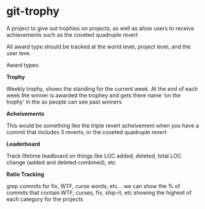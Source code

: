 git-trophy
===========

A project to give out trophies on projects, as well as allow users to receive achievements such as the coveted quadruple revert

All award type should be tracked at the world level, project level, and the user leve.

Award types:

__Trophy__

Weekly trophy, shows the standing for the current week. At the end of each week the winner is awarded the trophey and gets there name 'on the trophy' in the so people can see past winners

__Acheivements__

This would be something like the triple revert acheivement when you have a commit that includes 3 reverts, or the coveted quadruple revert

__Leaderboard__

Track lifetime leadboard on things like LOC added, deleted, total LOC change (added and deleted combined), etc

__Ratio Tracking__

grep commits for fix, WTF, curse words, etc... we can show the % of commits that contain WTF, curses, fix, ship-it, etc showing the highest of each category for the projects


